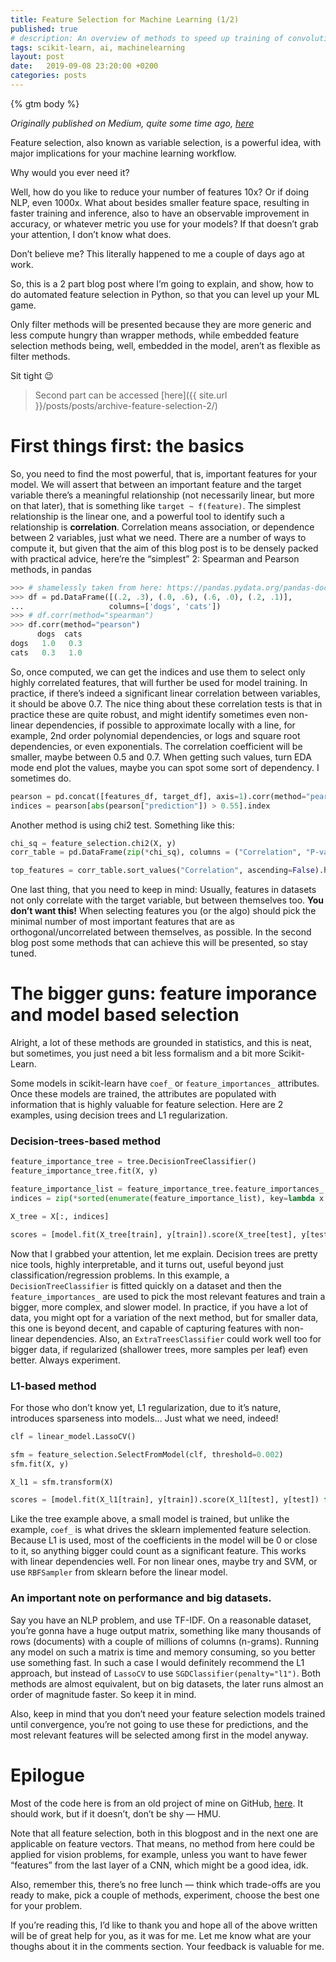 ```yaml
---
title: Feature Selection for Machine Learning (1/2)
published: true
# description: An overview of methods to speed up training of convolutional neural networks without significant impact on the accuracy.
tags: scikit-learn, ai, machinelearning
layout: post
date:   2019-09-08 23:20:00 +0200
categories: posts
---
```


{% gtm body %}

_Originally published on Medium, quite some time ago, [here](https://towardsdatascience.com/feature-selection-for-machine-learning-1-2-1597d9ccb54a)_

Feature selection, also known as variable selection, is a powerful idea, with major implications for your machine learning workflow.

Why would you ever need it?

Well, how do you like to reduce your number of features 10x? Or if doing NLP, even 1000x. What about besides smaller feature space, resulting in faster training and inference, also to have an observable improvement in accuracy, or whatever metric you use for your models? If that doesn’t grab your attention, I don’t know what does.

Don’t believe me? This literally happened to me a couple of days ago at work.

So, this is a 2 part blog post where I’m going to explain, and show, how to do automated feature selection in Python, so that you can level up your ML game.

Only filter methods will be presented because they are more generic and less compute hungry than wrapper methods, while embedded feature selection methods being, well, embedded in the model, aren’t as flexible as filter methods.

Sit tight 😉

> Second part can be accessed [here]({{ site.url }}/posts/posts/archive-feature-selection-2/)

# First things first: the basics

So, you need to find the most powerful, that is, important features for your model. We will assert that between an important feature and the target variable there’s a meaningful relationship (not necessarily linear, but more on that later), that is something like `target ~ f(feature)`. The simplest relationship is the linear one, and a powerful tool to identify such a relationship is **correlation**. Correlation means association, or dependence between 2 variables, just what we need. There are a number of ways to compute it, but given that the aim of this blog post is to be densely packed with practical advice, here’re the “simplest” 2: Spearman and Pearson methods, in pandas

```python
>>> # shamelessly taken from here: https://pandas.pydata.org/pandas-docs/stable/reference/api/pandas.DataFrame.corr.html
>>> df = pd.DataFrame([(.2, .3), (.0, .6), (.6, .0), (.2, .1)],
...                   columns=['dogs', 'cats'])
>>> # df.corr(method="spearman")
>>> df.corr(method="pearson")
      dogs  cats
dogs   1.0   0.3
cats   0.3   1.0
```

So, once computed, we can get the indices and use them to select only highly correlated features, that will further be used for model training. In practice, if there’s indeed a significant linear correlation between variables, it should be above 0.7. The nice thing about these correlation tests is that in practice these are quite robust, and might identify sometimes even non-linear dependencies, if possible to approximate locally with a line, for example, 2nd order polynomial dependencies, or logs and square root dependencies, or even exponentials. The correlation coefficient will be smaller, maybe between 0.5 and 0.7. When getting such values, turn EDA mode end plot the values, maybe you can spot some sort of dependency. I sometimes do.

```python
pearson = pd.concat([features_df, target_df], axis=1).corr(method="pearson")
indices = pearson[abs(pearson["prediction"]) > 0.55].index
```

Another method is using chi2 test. Something like this:

```python
chi_sq = feature_selection.chi2(X, y)
corr_table = pd.DataFrame(zip(*chi_sq), columns = ("Correlation", "P-value"))

top_features = corr_table.sort_values("Correlation", ascending=False).head()["Correlation"]
```

One last thing, that you need to keep in mind: Usually, features in datasets not only correlate with the target variable, but between themselves too. **You don’t want this!** When selecting features you (or the algo) should pick the minimal number of most important features that are as orthogonal/uncorrelated between themselves, as possible. In the second blog post some methods that can achieve this will be presented, so stay tuned.

# The bigger guns: feature imporance and model based selection

Alright, a lot of these methods are grounded in statistics, and this is neat, but sometimes, you just need a bit less formalism and a bit more Scikit-Learn.

Some models in scikit-learn have `coef_` or `feature_importances_` attributes. Once these models are trained, the attributes are populated with information that is highly valuable for feature selection. Here are 2 examples, using decision trees and L1 regularization.


### Decision-trees-based method


```python
feature_importance_tree = tree.DecisionTreeClassifier()
feature_importance_tree.fit(X, y)

feature_importance_list = feature_importance_tree.feature_importances_.tolist()
indices = zip(*sorted(enumerate(feature_importance_list), key=lambda x: x[1], reverse=True)[:5])[0]

X_tree = X[:, indices]

scores = [model.fit(X_tree[train], y[train]).score(X_tree[test], y[test]) for train, test in kfcv]
```


Now that I grabbed your attention, let me explain. Decision trees are pretty nice tools, highly interpretable, and it turns out, useful beyond just classification/regression problems. In this example, a `DecisionTreeClassifier` is fitted quickly on a dataset and then the `feature_importances_` are used to pick the most relevant features and train a bigger, more complex, and slower model. In practice, if you have a lot of data, you might opt for a variation of the next method, but for smaller data, this one is beyond decent, and capable of capturing features with non-linear dependencies. Also, an `ExtraTreesClassifier` could work well too for bigger data, if regularized (shallower trees, more samples per leaf) even better. Always experiment.

### L1-based method

For those who don’t know yet, L1 regularization, due to it’s nature, introduces sparseness into models… Just what we need, indeed!

```python
clf = linear_model.LassoCV()

sfm = feature_selection.SelectFromModel(clf, threshold=0.002)
sfm.fit(X, y)

X_l1 = sfm.transform(X)

scores = [model.fit(X_l1[train], y[train]).score(X_l1[test], y[test]) for train, test in kfcv]
```

Like the tree example above, a small model is trained, but unlike the example, `coef_` is what drives the sklearn implemented feature selection. Because L1 is used, most of the coefficients in the model will be 0 or close to it, so anything bigger could count as a significant feature. This works with linear dependencies well. For non linear ones, maybe try and SVM, or use `RBFSampler` from sklearn before the linear model.

### An important note on performance and big datasets.

Say you have an NLP problem, and use TF-IDF. On a reasonable dataset, you’re gonna have a huge output matrix, something like many thousands of rows (documents) with a couple of millions of columns (n-grams). Running any model on such a matrix is time and memory consuming, so you better use something fast. In such a case I would definitely recommend the L1 approach, but instead of `LassoCV` to use `SGDClassifier(penalty="l1")`. Both methods are almost equivalent, but on big datasets, the later runs almost an order of magnitude faster. So keep it in mind.

Also, keep in mind that you don’t need your feature selection models trained until convergence, you’re not going to use these for predictions, and the most relevant features will be selected among first in the model anyway.

# Epilogue

Most of the code here is from an old project of mine on GitHub, [here](https://github.com/AlexandruBurlacu/MLExperiments/blob/master/machine-learning-and-a-bit-of-data-science/Breast_Cancer_feature_selection.ipynb). It should work, but if it doesn’t, don’t be shy — HMU.

Note that all feature selection, both in this blogpost and in the next one are applicable on feature vectors. That means, no method from here could be applied for vision problems, for example, unless you want to have fewer “features” from the last layer of a CNN, which might be a good idea, idk.

Also, remember this, there’s no free lunch — think which trade-offs are you ready to make, pick a couple of methods, experiment, choose the best one for your problem.

If you’re reading this, I’d like to thank you and hope all of the above written will be of great help for you, as it was for me. Let me know what are your thoughs about it in the comments section. Your feedback is valuable for me.